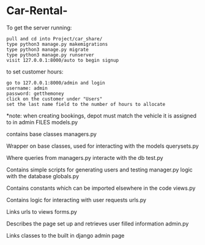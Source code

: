# Car-Rental-

To get the server running:

    pull and cd into Project/car_share/
    type python3 manage.py makemigrations
    type python3 manage.py migrate
    type python3 manage.py runserver
    visit 127.0.0.1:8000/auto to begin signup

to set customer hours:

    go to 127.0.0.1:8000/admin and login
    username: admin
    password: getthemoney
    click on the customer under "Users"
    set the last name field to the number of hours to allocate

*note: when creating bookings, depot must match the vehicle it is assigned to in admin
FILES
models.py

contains base classes
managers.py

Wrapper on base classes, used for interacting with the models
querysets.py

Where queries from managers.py interacte with the db
test.py

Contains simple scripts for generating users and testing manager.py logic with the database
globals.py

Contains constants which can be imported elsewhere in the code
views.py

Contains logic for interacting with user requests
urls.py

Links urls to views
forms.py

Describes the page set up and retrieves user filled information
admin.py

Links classes to the built in django admin page
